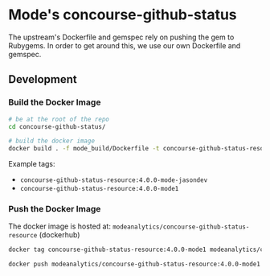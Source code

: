 # Mode's concourse-github-status

The upstream's Dockerfile and gemspec rely on pushing the gem to Rubygems. In order to get around this, we use our own Dockerfile and gemspec.

## Development

### Build the Docker Image

```bash
# be at the root of the repo
cd concourse-github-status/

# build the docker image
docker build . -f mode_build/Dockerfile -t concourse-github-status-resource:${concourse_version}-mode${resource_version}
```

Example tags:
 - `concourse-github-status-resource:4.0.0-mode-jasondev`
 - `concourse-github-status-resource:4.0.0-mode1`

### Push the Docker Image

The docker image is hosted at: `modeanalytics/concourse-github-status-resource` (dockerhub)

```bash
docker tag concourse-github-status-resource:4.0.0-mode1 modeanalytics/concourse-github-status-resource:4.0.0-mode1

docker push modeanalytics/concourse-github-status-resource:4.0.0-mode1
```
